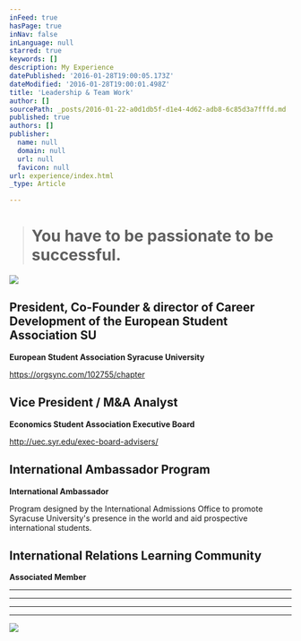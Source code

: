 ```yaml
---
inFeed: true
hasPage: true
inNav: false
inLanguage: null
starred: true
keywords: []
description: My Experience
datePublished: '2016-01-28T19:00:05.173Z'
dateModified: '2016-01-28T19:00:01.498Z'
title: 'Leadership & Team Work'
author: []
sourcePath: _posts/2016-01-22-a0d1db5f-d1e4-4d62-adb8-6c85d3a7fffd.md
published: true
authors: []
publisher:
  name: null
  domain: null
  url: null
  favicon: null
url: experience/index.html
_type: Article

---
```

> # You have to be passionate to be successful.

![](https://s3-us-west-2.amazonaws.com/the-grid-img/p/61fc3eedb4fa2414be9c83e1e35355e533762b47.png)

## President, Co-Founder & director of Career Development of the European Student Association SU

**European Student Association Syracuse University**

https://orgsync.com/102755/chapter

## 

## Vice President / M&A Analyst

**Economics Student Association Executive Board**

http://uec.syr.edu/exec-board-advisers/

## International Ambassador Program

**International Ambassador**

Program designed by the International Admissions Office to promote Syracuse University's presence in the world and aid prospective international students.

## International Relations Learning Community

**Associated Member**

****

****

****

****
![](https://s3-us-west-2.amazonaws.com/the-grid-img/p/21dc7262a69f20f8deba40be32a330b9c6852d77.png)